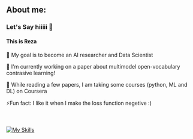 ## About me:
### Let's Say hiiiii 👋
#### This is Reza

   🥅 My goal is to become an AI researcher and Data Scientist

   🔭 I'm currently working on a paper about multimodel open-vocabulary contrasive learning!

   🌱 While reading a few papers, I am taking some courses (python, ML and DL) on Coursera
 
   ⚡Fun fact: I like it when I make the loss function negetive :)
   
<br><br>
[![My Skills](https://skillicons.dev/icons?i=pytorch,tensorflow,py)](https://skillicons.dev)
